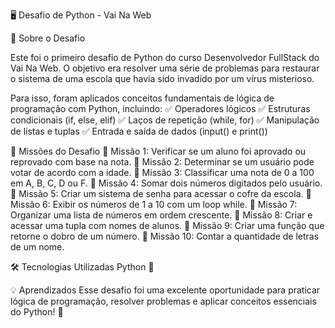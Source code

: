 🖥️ Desafio de Python - Vai Na Web

📌 Sobre o Desafio

Este foi o primeiro desafio de Python do curso Desenvolvedor FullStack do Vai Na Web. O objetivo era resolver uma série de problemas para restaurar o sistema de uma escola que havia sido invadido por um vírus misterioso.

Para isso, foram aplicados conceitos fundamentais de lógica de programação com Python, incluindo:
✅ Operadores lógicos
✅ Estruturas condicionais (if, else, elif)
✅ Laços de repetição (while, for)
✅ Manipulação de listas e tuplas
✅ Entrada e saída de dados (input() e print())

🚀 Missões do Desafio
🔹 Missão 1: Verificar se um aluno foi aprovado ou reprovado com base na nota.
🔹 Missão 2: Determinar se um usuário pode votar de acordo com a idade.
🔹 Missão 3: Classificar uma nota de 0 a 100 em A, B, C, D ou F.
🔹 Missão 4: Somar dois números digitados pelo usuário.
🔹 Missão 5: Criar um sistema de senha para acessar o cofre da escola.
🔹 Missão 6: Exibir os números de 1 a 10 com um loop while.
🔹 Missão 7: Organizar uma lista de números em ordem crescente.
🔹 Missão 8: Criar e acessar uma tupla com nomes de alunos.
🔹 Missão 9: Criar uma função que retorne o dobro de um número.
🔹 Missão 10: Contar a quantidade de letras de um nome.

🛠️ Tecnologias Utilizadas
Python 🐍

💡 Aprendizados
Esse desafio foi uma excelente oportunidade para praticar lógica de programação, resolver problemas e aplicar conceitos essenciais do Python! 🚀
